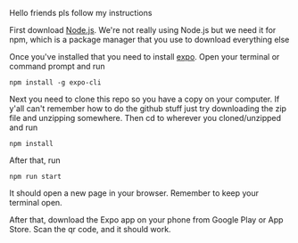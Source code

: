 Hello friends pls follow my instructions

First download [Node.js](https://nodejs.org/en/download/).
We're not really using Node.js but we need it for npm, which is a package manager that you use to download everything else

Once you've installed that you need to install [expo](https://expo.dev/). Open your terminal or command prompt and run

`npm install -g expo-cli`

Next you need to clone this repo so you have a copy on your computer.
If y'all can't remember how to do the github stuff just try downloading the zip file and unzipping somewhere.
Then cd to wherever you cloned/unzipped and run

`npm install`

After that, run

`npm run start`

It should open a new page in your browser. Remember to keep your terminal open.

After that, download the Expo app on your phone from Google Play or App Store.
Scan the qr code, and it should work.

